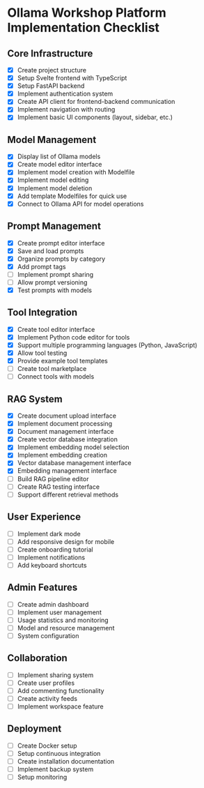 # Ollama Workshop Platform Implementation Checklist

## Core Infrastructure

- [x] Create project structure
- [x] Setup Svelte frontend with TypeScript
- [x] Setup FastAPI backend
- [x] Implement authentication system
- [x] Create API client for frontend-backend communication
- [x] Implement navigation with routing
- [x] Implement basic UI components (layout, sidebar, etc.)

## Model Management

- [x] Display list of Ollama models
- [x] Create model editor interface
- [x] Implement model creation with Modelfile
- [x] Implement model editing
- [x] Implement model deletion
- [x] Add template Modelfiles for quick use
- [x] Connect to Ollama API for model operations

## Prompt Management

- [x] Create prompt editor interface
- [x] Save and load prompts
- [x] Organize prompts by category
- [x] Add prompt tags
- [ ] Implement prompt sharing
- [ ] Allow prompt versioning
- [x] Test prompts with models

## Tool Integration

- [x] Create tool editor interface
- [x] Implement Python code editor for tools
- [x] Support multiple programming languages (Python, JavaScript)
- [x] Allow tool testing
- [x] Provide example tool templates
- [ ] Create tool marketplace
- [ ] Connect tools with models

## RAG System

- [x] Create document upload interface
- [x] Implement document processing
- [x] Document management interface
- [x] Create vector database integration
- [x] Implement embedding model selection
- [x] Implement embedding creation
- [x] Vector database management interface
- [x] Embedding management interface
- [ ] Build RAG pipeline editor
- [ ] Create RAG testing interface
- [ ] Support different retrieval methods

## User Experience

- [ ] Implement dark mode
- [ ] Add responsive design for mobile
- [ ] Create onboarding tutorial
- [ ] Implement notifications
- [ ] Add keyboard shortcuts

## Admin Features

- [ ] Create admin dashboard
- [ ] Implement user management
- [ ] Usage statistics and monitoring
- [ ] Model and resource management
- [ ] System configuration

## Collaboration

- [ ] Implement sharing system
- [ ] Create user profiles
- [ ] Add commenting functionality
- [ ] Create activity feeds
- [ ] Implement workspace feature

## Deployment

- [ ] Create Docker setup
- [ ] Setup continuous integration
- [ ] Create installation documentation
- [ ] Implement backup system
- [ ] Setup monitoring